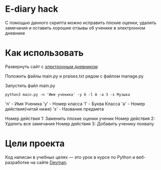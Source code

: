 # E-diary hack
С помощью данного скрипта можно исправить плохие оценки, удалить замечания и оставить хорошие отзывы об ученике в электронном дневнике

# Как использовать

Развернуть сайт с [электронным дневником](https://github.com/devmanorg/e-diary)

Положить файлы main.py и praises.txt рядом с файлом manage.py

Запустить файл main.py

```
python3 main.py	-n 'Имя ученика' -y 6 -l А -a 3 -s Музыка

```
'n' - Имя Ученика
'y' - Номер класса
'l' - Буква Класса
'a' - Номер действия(читай ниже)
's' - Название предмета

Номер действия 1: Заменить плохие оценки ученик
Номер действия 2: Удалить все замечания
Номер действия 3: Добавить ученику похвалу

# Цели проекта
Код написан в учебных целях — это урок в курсе по Python и веб-разработке на сайте [Devman](https://dvmn.org).
